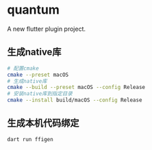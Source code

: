 # quantum

A new flutter plugin project.

## 生成native库

```bash
# 配置cmake
cmake --preset macOS
# 生成native库
cmake --build --preset macOS --config Release
# 安装native库到指定目录
cmake --install build/macOS --config Release
```

## 生成本机代码绑定

```bash
dart run ffigen
```